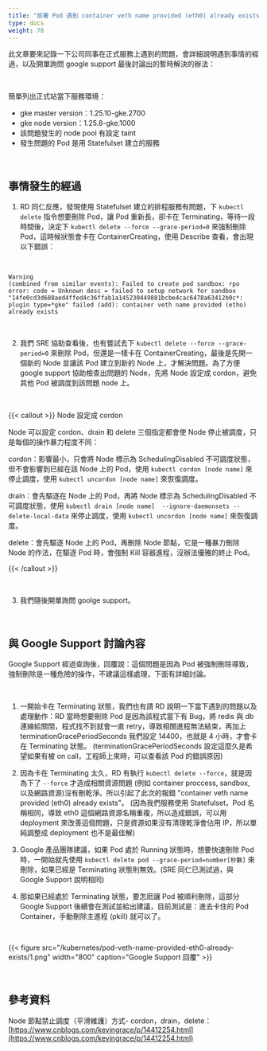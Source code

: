 ```yaml
---
title: "部署 Pod 遇到 container veth name provided (eth0) already exists 錯誤"
type: docs
weight: 78
---
```


此文章要來記錄一下公司同事在正式服務上遇到的問題，會詳細說明遇到事情的經過，以及開單詢問 google support 最後討論出的暫時解決的辦法：

<br>

簡單列出正式站當下服務環境：

- gke master version：1.25.10-gke.2700
- gke node version：1.25.8-gke.1000
- 該問題發生的 node pool 有設定 taint
- 發生問題的 Pod 是用 Statefulset 建立的服務

<br>

## 事情發生的經過

1. RD 同仁反應，發現使用 Statefulset 建立的排程服務有問題，下 `kubectl delete` 指令想要刪除 Pod，讓 Pod 重新長，卻卡在 Terminating，等待一段時間後，決定下 `kubectl delete --force --grace-period=0` 來強制刪除 Pod，這時候狀態會卡在 ContainerCreating，使用 Describe 查看，會出現以下錯誤：

<br>

```
Warning
(combined from similar events): Failed to create pod sandbox: rpo error: code = Unknown desc = failed to setup network for sandbox
"14fe0cd3d688aed4ffed4c36ffab1a145230449881bcbe4cac6478a63412b0c*: plugin type=*gke" failed (add): container veth name provided (etho) already exists
```

<br>

2. 我們 SRE 協助查看後，也有嘗試去下 `kubectl delete --force --grace-period=0` 來刪除 Pod，但還是一樣卡在 ContainerCreating，最後是先開一個新的 Node 並讓該 Pod 建立到新的 Node 上，才解決問題。為了方便 google support 協助檢查出問題的 Node，先將 Node 設定成 cordon，避免其他 Pod 被調度到該問題 node 上。

<br>

{{< callout >}}
Node 設定成 cordon

Node 可以設定 cordon、drain 和 delete 三個指定都會使 Node 停止被調度，只是每個的操作暴力程度不同：

cordon：影響最小，只會將 Node 標示為 SchedulingDisabled 不可調度狀態，但不會影響到已經在該 Node 上的 Pod，使用 `kubectl cordon [node name]` 來停止調度，使用 `kubectl uncordon [node name]` 來恢復調度。

drain：會先驅逐在 Node 上的 Pod，再將 Node 標示為 SchedulingDisabled 不可調度狀態，使用 `kubectl drain [node name]  --ignore-daemonsets --delete-local-data` 來停止調度，使用 `kubectl uncordon [node name]` 來恢復調度。

delete：會先驅逐 Node 上的 Pod，再刪除 Node 節點，它是一種暴力刪除 Node 的作法，在驅逐 Pod 時，會強制 Kill 容器進程，沒辦法優雅的終止 Pod。

{{< /callout >}}

<br>

3. 我們隨後開單詢問 goolge support。

<br>

## 與 Google Support 討論內容

Google Support 經過查詢後，回覆說：這個問題是因為 Pod 被強制刪除導致，強制刪除是一種危險的操作，不建議這樣處理，下面有詳細討論。

<br>

1. 一開始卡在 Terminating 狀態，我們也有請 RD 說明一下當下遇到的問題以及處理動作：RD 當時想要刪除 Pod 是因為該程式當下有 Bug，將 redis 與 db 連線給關閉，程式找不到就會一直 retry，導致相關進程無法結束，再加上 terminationGracePeriodSeconds 我們設定 14400，也就是 4 小時，才會卡在 Terminating 狀態。
   (terminationGracePeriodSeconds 設定這麼久是希望如果有被 on call，工程師上來時，可以查看該 Pod 的錯誤原因)

2. 因為卡在 Terminating 太久，RD 有執行 `kubectl delete --force`，就是因為下了 `--force` 才造成相關資源問題 (例如 container proccess, sandbox, 以及網路資源)沒有刪乾淨。所以引起了此次的報錯 "container veth name provided (eth0) already exists"。
   (因為我們服務使用 Statefulset，Pod 名稱相同，導致 eth0 這個網路資源名稱重複，所以造成錯誤，可以用 deployment 來改善這個問題，只是資源如果沒有清理乾淨會佔用 IP，所以單純調整成 deployment 也不是最佳解)

3. Google 產品團隊建議，如果 Pod 處於 Running 狀態時，想要快速刪除 Pod 時，一開始就先使用 `kubectl delete pod --grace-period=number[秒數]` 來刪除，如果已經是 Terminating 狀態則無效。(SRE 同仁已測試過，與 Google Support 說明相同)

4. 那如果已經處於 Terminating 狀態，要怎麽讓 Pod 被順利刪除，這部分 Google Support 後續會在測試並給出建議，目前測試是：進去卡住的 Pod Container，手動刪除主進程 (pkill) 就可以了。

<br>

{{< figure src="/kubernetes/pod-veth-name-provided-eth0-already-exists/1.png" width="800" caption="Google Support 回覆" >}}

<br>

## 參考資料

Node 節點禁止調度（平滑維護）方式- cordon，drain，delete：[https://www.cnblogs.com/kevingrace/p/14412254.html](https://www.cnblogs.com/kevingrace/p/14412254.html)
